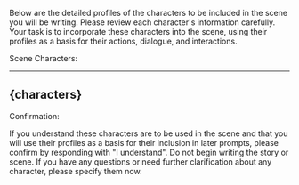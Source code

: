 Below are the detailed profiles of the characters to be included in the scene you will be writing. Please review each character's information carefully. Your task is to incorporate these characters into the scene, using their profiles as a basis for their actions, dialogue, and interactions.

Scene Characters:

---
{characters}
---

Confirmation:

If you understand these characters are to be used in the scene and that you will use their profiles as a basis for their inclusion in later prompts, please confirm by responding with "I understand". Do not begin writing the story or scene.  If you have any questions or need further clarification about any character, please specify them now.